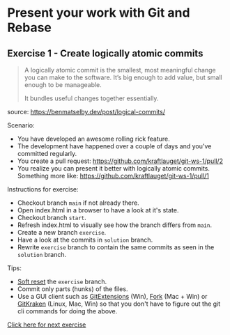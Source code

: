 # Present your work with Git and Rebase

## Exercise 1 - Create logically atomic commits

> A logically atomic commit is the smallest, most meaningful change you can make to the software. It’s big enough to add value, but small enough to be manageable.
> 
> It bundles useful changes together essentially.

source: https://benmatselby.dev/post/logical-commits/

Scenario:

- You have developed an awesome rolling rick feature.
- The development have happened over a couple of days and you've committed regularly.
- You create a pull request: https://github.com/kraftlauget/git-ws-1/pull/2
- You realize you can present it better with logically atomic commits. Something more like: https://github.com/kraftlauget/git-ws-1/pull/1

Instructions for exercise:

- Checkout branch `main` if not already there.
- Open index.html in a browser to have a look at it's state.
- Checkout branch `start`.
- Refresh index.html to visually see how the branch differs from `main`.
- Create a new branch `exercise`.
- Have a look at the commits in `solution` branch.
- Rewrite `exercise` branch to contain the same commits as seen in the `solution` branch.

Tips:

- [Soft reset](https://git-scm.com/docs/git-reset) the `exercise` branch.
- Commit only parts (hunks) of the files.
- Use a GUI client such as [GitExtensions](http://gitextensions.github.io/) (Win), [Fork](https://git-fork.com/) (Mac + Win) or [GitKraken](https://www.gitkraken.com/) (Linux, Mac, Win) so that you don't have to figure out the git cli commands for doing the above.

[Click here for next exercise](https://github.com/kraftlauget/git-ws-2)